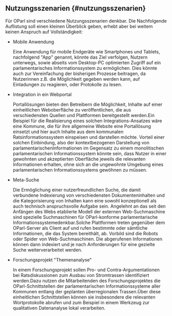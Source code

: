 ## Nutzungsszenarien  {#nutzungsszenarien}

Für OParl sind verschiedene Nutzungsszenarien denkbar. Die Nachfolgende
Auflistung soll einen kleinen Überblick geben, erhebt aber bei weitem keinen
Anspruch auf Vollständigkeit:

- Mobile Anwendung

  Eine Anwendung für mobile Endgeräte wie Smartphones und Tablets, nachfolgend
  "App" genannt, könnte das Ziel verfolgen, Nutzern unterwegs, sowie abseits
  vom Desktop-PC optimierten Zugriff auf ein parlamentarisches
  Informationssystem zu ermöglichen. Dies könnte auch zur Vereinfachung der bisherigen Prozesse beitragen, da Nutzerinnen z.B. die Möglichkeit gegeben werden kann, auf Einladungen zu reagieren, oder Protokolle zu lesen.

- Integration in ein Webportal

  Portallösungen bieten den Betreibern die Möglichkeit, Inhalte auf einer
  einheitlichen Weboberfläche zu veröffentlichen, die aus verschiedensten
  Quellen und Plattformen bereitgestellt werden.Ein Beispiel für die
  Realisierung eines solchen Integrations-Ansatzes wäre eine Kommune, die für
  ihre allgemeine Website eine Portallösung einsetzt und hier auch Inhalte aus
  dem kommunalen Ratsinformationssystem einspeisen und darstellen möchte.
  Vorteil einer solchen Einbindung, also der kontextbezogenen Darstellung von
  parlamentarischenInformationen im Gegensatz zu einem monolitischen
  parlamentarischen Informationssystem könnte sein, dass Nutzer in einer
  gewohnten und akzeptierten Oberfläche jeweils die relevanten Informationen
  erhalten, ohne sich an die ungewohnte Umgebung eines parlamentarischen
  Informationssystems gewöhnen zu müssen.

- Meta-Suche

  Die Ermöglichung einer nutzerfreundlichen Suche, die damit verbundene
  Indexierung von verschiedensten Dokumenteninhalten und die Kategorisierung
  von Inhalten kann eine sowohl konzeptionell als auch technisch
  anspruchsvolle Aufgabe sein. Angelehnt an das seit den Anfängen des Webs
  etablierte Modell der externen Web-Suchmaschine sind spezielle Suchmaschinen
  für OParl-konforme parlamentarische Informationssystemedenkbar.Solche
  Plattformen treten gegenüber dem OParl-Server als Client auf und rufen
  bestimmte oder sämtliche Informationen, die das System bereithält, ab.
  Vorbild sind die Robots oder Spider von Web-Suchmaschinen. Die abgerufenen
  Informationen können dann indexiert und je nach Anforderungen für eine
  gezielte Suche weiterverarbeitet werden.

- Forschungsprojekt "Themenanalyse"

  In einem Forschungsprojekt sollen Pro- und Contra-Argumentationen bei
  Ratsdiskussionen zum Ausbau von Stromtrassen identifiziert werden.Dazu
  nutzen die Mitarbeitenden des Forschungsprojektes die OParl-Schnittstellen
  der parlamentarischen Informationssysteme aller Kommunen entlang der
  geplanten überregionalen Trassen.Über diese einheitlichen Schnittstellen
  können sie insbesondere die relevanten Wortprotokolle abrufen und zum
  Beispiel in einem Werkzeug zur qualitativen Datenanalyse lokal verarbeiten.
